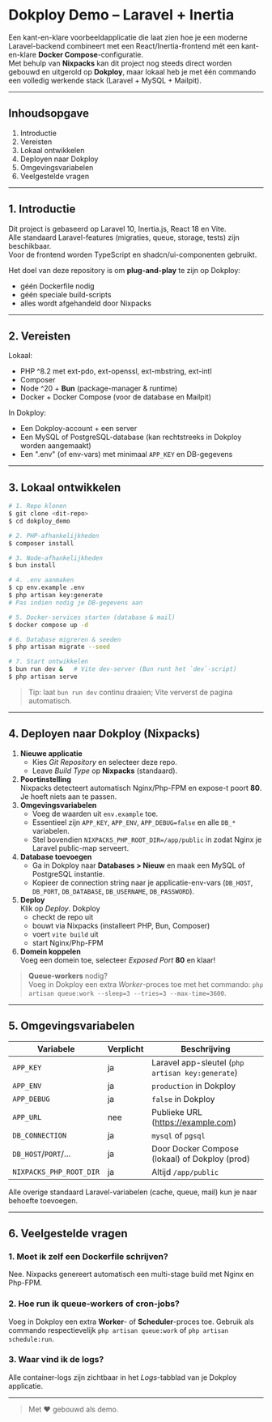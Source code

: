 # Dokploy Demo – Laravel + Inertia

Een kant-en-klare voorbeeldapplicatie die laat zien hoe je een moderne Laravel-backend
combineert met een React/Inertia-frontend mét een kant-en-klare **Docker Compose**-configuratie.  
Met behulp van **Nixpacks** kan dit project nog steeds direct worden gebouwd en uitgerold
op **Dokploy**, maar lokaal heb je met één commando een volledig werkende stack (Laravel + MySQL + Mailpit).

---

## Inhoudsopgave

1. Introductie
2. Vereisten
3. Lokaal ontwikkelen
4. Deployen naar Dokploy
5. Omgevingsvariabelen
6. Veelgestelde vragen

---

## 1. Introductie

Dit project is gebaseerd op Laravel 10, Inertia.js, React 18 en Vite.  
Alle standaard Laravel-features (migraties, queue, storage, tests) zijn
beschikbaar.  
Voor de frontend worden TypeScript en shadcn/ui-componenten gebruikt.

Het doel van deze repository is om **plug-and-play** te zijn op Dokploy:
* géén Dockerfile nodig
* géén speciale build-scripts
* alles wordt afgehandeld door Nixpacks

---

## 2. Vereisten

Lokaal:
* PHP ^8.2 met ext-pdo, ext-openssl, ext-mbstring, ext-intl
* Composer
* Node ^20 + **Bun** (package-manager & runtime)
* Docker + Docker Compose (voor de database en Mailpit)

In Dokploy:
* Een Dokploy-account + een server
* Een MySQL of PostgreSQL-database (kan rechtstreeks in Dokploy worden
  aangemaakt)
* Een ".env" (of env-vars) met minimaal `APP_KEY` en DB-gegevens

---

## 3. Lokaal ontwikkelen

```bash
# 1. Repo klonen
$ git clone <dit-repo>
$ cd dokploy_demo

# 2. PHP-afhankelijkheden
$ composer install

# 3. Node-afhankelijkheden
$ bun install

# 4. .env aanmaken
$ cp env.example .env
$ php artisan key:generate
# Pas indien nodig je DB-gegevens aan

# 5. Docker-services starten (database & mail)
$ docker compose up -d

# 6. Database migreren & seeden
$ php artisan migrate --seed

# 7. Start ontwikkelen
$ bun run dev &   # Vite dev-server (Bun runt het `dev`-script)
$ php artisan serve
```

> Tip: laat `bun run dev` continu draaien; Vite ververst de pagina automatisch.

---

## 4. Deployen naar Dokploy (Nixpacks)

1. **Nieuwe applicatie**
   * Kies *Git Repository* en selecteer deze repo.
   * Leave *Build Type* op **Nixpacks** (standaard).
2. **Poortinstelling**  
   Nixpacks detecteert automatisch Nginx/Php-FPM en expose-t poort **80**.
   Je hoeft niets aan te passen.
3. **Omgevingsvariabelen**
   * Voeg de waarden uit `env.example` toe.
   * Essentieel zijn `APP_KEY`, `APP_ENV`, `APP_DEBUG=false` en alle `DB_*`
     variabelen.
   * Stel bovendien `NIXPACKS_PHP_ROOT_DIR=/app/public` in zodat Nginx je
     Laravel public-map serveert.
4. **Database toevoegen**
   * Ga in Dokploy naar **Databases > Nieuw** en maak een MySQL of PostgreSQL
     instantie.
   * Kopieer de connection string naar je applicatie-env-vars (`DB_HOST`,
     `DB_PORT`, `DB_DATABASE`, `DB_USERNAME`, `DB_PASSWORD`).
5. **Deploy**  
   Klik op *Deploy*.  Dokploy
   * checkt de repo uit
   * bouwt via Nixpacks (installeert PHP, Bun, Composer)
   * voert `vite build` uit
   * start Nginx/Php-FPM
6. **Domein koppelen**  
   Voeg een domein toe, selecteer *Exposed Port* **80** en klaar!

> **Queue-workers** nodig?  
> Voeg in Dokploy een extra *Worker*-proces toe met het commando:
> `php artisan queue:work --sleep=3 --tries=3 --max-time=3600`.

---

## 5. Omgevingsvariabelen

| Variabele            | Verplicht | Beschrijving                           |
|----------------------|-----------|----------------------------------------|
| `APP_KEY`            | ja        | Laravel app-sleutel (`php artisan key:generate`)|
| `APP_ENV`            | ja        | `production` in Dokploy               |
| `APP_DEBUG`          | ja        | `false` in Dokploy                    |
| `APP_URL`            | nee       | Publieke URL (https://example.com)     |
| `DB_CONNECTION`      | ja        | `mysql` of `pgsql`                     |
| `DB_HOST`/`PORT`/... | ja        | Door Docker Compose (lokaal) of Dokploy (prod) |
| `NIXPACKS_PHP_ROOT_DIR` | ja   | Altijd `/app/public`                   |

Alle overige standaard Laravel-variabelen (cache, queue, mail) kun je naar
behoefte toevoegen.

---

## 6. Veelgestelde vragen

### 1. Moet ik zelf een Dockerfile schrijven?

Nee.  Nixpacks genereert automatisch een multi-stage build met Nginx en
Php-FPM.

### 2. Hoe run ik queue-workers of cron-jobs?

Voeg in Dokploy een extra **Worker**- of **Scheduler**-proces toe.  Gebruik als
commando respectievelijk `php artisan queue:work` of `php artisan schedule:run`.

### 3. Waar vind ik de logs?

Alle container-logs zijn zichtbaar in het *Logs*-tabblad van je Dokploy
applicatie.

---

> Met ❤️ gebouwd als demo. 